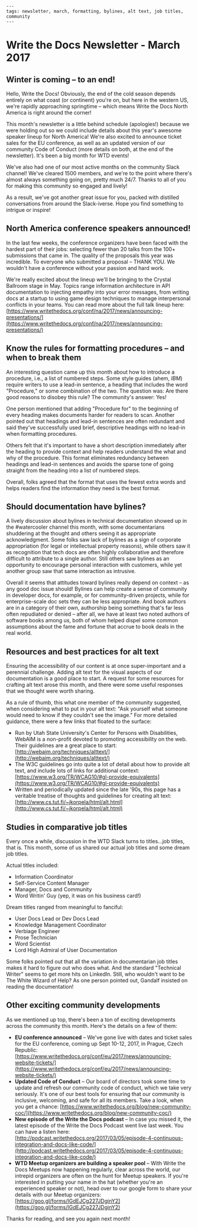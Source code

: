 ```{post} Mar 14, 2017
---
tags: newsletter, march, formatting, bylines, alt text, job titles, community
---

```

# Write the Docs Newsletter - March 2017

## Winter is coming – to an end!

Hello, Write the Docs! Obviously, the end of the cold season depends entirely on what coast (or continent) you're on, but here in the western US, we're rapidly approaching springtime – which means Write the Docs North America is right around the corner!

This month's newsletter is a little behind schedule (apologies!) because we were holding out so we could include details about this year's awesome speaker lineup for North America! We're also excited to announce ticket sales for the EU conference, as well as an updated version of our community Code of Conduct (more details on both, at the end of the newsletter). It's been a big month for WTD events!

We've also had one of our most active months on the community Slack channel! We've cleared 1500 members, and we're to the point where there's almost always something going on, pretty much 24/7. Thanks to all of you for making this community so engaged and lively!

As a result, we've got another great issue for you, packed with distilled conversations from around the Slack-iverse. Hope you find something to intrigue or inspire!

## North America conference speakers announced!

In the last few weeks, the conference organizers have been faced with the hardest part of their jobs: selecting fewer than 20 talks from the 100+ submissions that came in. The quality of the proposals this year was incredible. To everyone who submitted a proposal – THANK YOU. We wouldn't have a conference without your passion and hard work.

We're really excited about the lineup we'll be bringing to the Crystal Ballroom stage in May. Topics range information architecture in API documentation to injecting empathy into your error messages, from writing docs at a startup to using game design techniques to manage interpersonal conflicts in your teams. You can read more about the full talk lineup here: [https://www.writethedocs.org/conf/na/2017/news/announcing-presentations/](https://www.writethedocs.org/conf/na/2017/news/announcing-presentations/)

## Know the rules for formatting procedures – and when to break them

An interesting question came up this month about how to introduce a procedure, i.e., a list of numbered steps. Some style guides (ahem, _IBM_) require writers to use a lead-in sentence, a heading that includes the word "Procedure," or some combination of the two. The question was: Are there good reasons to disobey this rule? The community's answer: Yes!

One person mentioned that adding "Procedure for" to the beginning of every heading makes documents harder for readers to scan. Another pointed out that headings and lead-in sentences are often redundant and said they've successfully used brief, descriptive headings with no lead-in when formatting procedures.

Others felt that it's important to have a short description immediately after the heading to provide context and help readers understand the what and why of the procedure. This format eliminates redundancy between headings and lead-in sentences and avoids the sparse tone of going straight from the heading into a list of numbered steps.

Overall, folks agreed that the format that uses the fewest extra words and helps readers find the information they need is the best format.

## Should documentation have bylines?

A lively discussion about bylines in technical documentation showed up in the #watercooler channel this month, with some documentarians shuddering at the thought and others seeing it as appropriate acknowledgment. Some folks saw lack of bylines as a sign of corporate appropriation (for legal or intellectual property reasons), while others saw it as recognition that tech docs are often highly collaborative and therefore difficult to attribute to a single author. Still others saw bylines as an opportunity to encourage personal interaction with customers, while yet another group saw that same interaction as intrusive.

Overall it seems that attitudes toward bylines really depend on context – as any good doc issue should! Bylines can help create a sense of community in developer docs, for example, or for community-driven projects, while for enterprise-scale doc sets they can be less appropriate. And book authors are in a category of their own, authorship being something that's far less often repudiated or denied – after all, we have at least two noted authors of software books among us, both of whom helped dispel some common assumptions about the fame and fortune that accrue to book deals in the real world.

## Resources and best practices for alt text

Ensuring the accessibility of our content is at once super-important and a perennial challenge. Adding alt text for the visual aspects of our documentation is a good place to start. A request for some resources for crafting alt text arose this month, and there were some useful responses that we thought were worth sharing.

As a rule of thumb, this what one member of the community suggested, when considering what to put in your alt text: "Ask yourself what someone would need to know if they couldn't see the image." For more detailed guidance, there were a few links that floated to the surface:

* Run by Utah State University's Center for Persons with Disabilities, WebAIM is a non-profit devoted to promoting accessibility on the web. Their guidelines are a great place to start: [http://webaim.org/techniques/alttext/](http://webaim.org/techniques/alttext/)
* The W3C guidelines go into quite a lot of detail about how to provide alt text, and include lots of links for additional context: [https://www.w3.org/TR/WCAG10/#gl-provide-equivalents](https://www.w3.org/TR/WCAG10/#gl-provide-equivalents)
* Written and periodically updated since the late '90s, this page has a veritable treatise of thoughts and guidelines for creating alt text: [http://www.cs.tut.fi/~jkorpela/html/alt.html](http://www.cs.tut.fi/~jkorpela/html/alt.html)

## Studies in comparative job titles

Every once a while, discussion in the WTD Slack turns to titles...job titles, that is. This month, some of us shared our actual job titles and some dream job titles.

Actual titles included:
* Information Coordinator
* Self-Service Content Manager
* Manager, Docs and Community
* Word Writin' Guy (yep, it was on his business card!)

Dream titles ranged from meaningful to fanciful:
* User Docs Lead or Dev Docs Lead
* Knowledge Management Coordinator
* Verbiage Engineer
* Prose Technician
* Word Scientist
* Lord High Admiral of User Documentation

Some folks pointed out that all the variation in documentarian job titles makes it hard to figure out who does what. And the standard "Technical Writer" seems to get more hits on LinkedIn. Still, who wouldn't want to be The White Wizard of Help? As one person pointed out, Gandalf insisted on reading the documentation!

## Other exciting community developments

As we mentioned up top, there's been a ton of exciting developments across the community this month. Here's the details on a few of them:

* **EU conference announced** – We've gone live with dates and ticket sales for the EU conference, coming up Sept 10-12, 2017, in Prague, Czech Republic: [https://www.writethedocs.org/conf/eu/2017/news/announcing-website-tickets/](https://www.writethedocs.org/conf/eu/2017/news/announcing-website-tickets/)
* **Updated Code of Conduct** – Our board of directors took some time to update and refresh our community code of conduct, which we take very seriously. It's one of our best tools for ensuring that our community is inclusive, welcoming, and safe for all its members. Take a look, when you get a chance: [https://www.writethedocs.org/blog/new-community-coc/](https://www.writethedocs.org/blog/new-community-coc/)
* **New episode of the Write the Docs podcast** – In case you missed it, the latest episode of the Write the Docs Podcast went live last week. You can have a listen here: [http://podcast.writethedocs.org/2017/03/05/episode-4-continuous-integration-and-docs-like-code/](http://podcast.writethedocs.org/2017/03/05/episode-4-continuous-integration-and-docs-like-code/)
* **WTD Meetup organizers are building a speaker pool** – With Write the Docs Meetups now happening regularly, clear across the world, our intrepid organizers are often on the hunt for Meetup speakers. If you're interested in putting your name in the hat (whether you're an experienced speaker or not), head over to our google form to share your details with our Meetup organizers: [https://goo.gl/forms/IGdEJCg227JDginY2](https://goo.gl/forms/IGdEJCg227JDginY2)

Thanks for reading, and see you again next month!